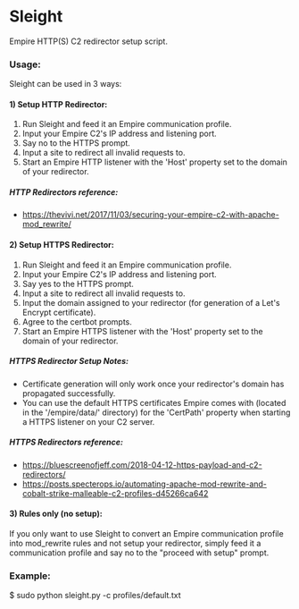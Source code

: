 # Sleight
Empire HTTP(S) C2 redirector setup script.

### Usage:
Sleight can be used in 3 ways:

#### 1) Setup HTTP Redirector:
1. Run Sleight and feed it an Empire communication profile.
2. Input your Empire C2's IP address and listening port.
3. Say no to the HTTPS prompt.
4. Input a site to redirect all invalid requests to.
5. Start an Empire HTTP listener with the 'Host' property set to the domain of your redirector.

##### HTTP Redirectors reference:
* https://thevivi.net/2017/11/03/securing-your-empire-c2-with-apache-mod_rewrite/

#### 2) Setup HTTPS Redirector:
1. Run Sleight and feed it an Empire communication profile.
2. Input your Empire C2's IP address and listening port.
3. Say yes to the HTTPS prompt.
4. Input a site to redirect all invalid requests to.
5. Input the domain assigned to your redirector (for generation of a Let's Encrypt certificate).
6. Agree to the certbot prompts.
7. Start an Empire HTTPS listener with the 'Host' property set to the domain of your redirector.

##### HTTPS Redirector Setup Notes:
* Certificate generation will only work once your redirector's domain has propagated successfully.
* You can use the default HTTPS certificates Empire comes with (located in the '/empire/data/' directory) for the 'CertPath' property when starting a HTTPS listener on your C2 server.

##### HTTPS Redirectors reference:
* https://bluescreenofjeff.com/2018-04-12-https-payload-and-c2-redirectors/
* https://posts.specterops.io/automating-apache-mod-rewrite-and-cobalt-strike-malleable-c2-profiles-d45266ca642

#### 3) Rules only (no setup):
If you only want to use Sleight to convert an Empire communication profile into mod_rewrite rules and not setup your redirector, simply feed it a communication profile and say no to the "proceed with setup" prompt.


### Example:
$ sudo python sleight.py -c profiles/default.txt
